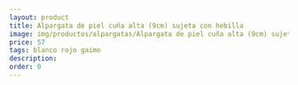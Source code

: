 ```yaml
---
layout: product
title: Alpargata de piel cuña alta (9cm) sujeta con hebilla
image: img/productos/alpargatas/Alpargata de piel cuña alta (9cm) sujeta con hebilla=57=blanco rojo gaimo.webp
price: 57
tags: blanco rojo gaimo
description: 
order: 0
---
```

